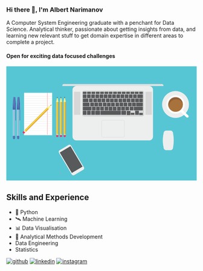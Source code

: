 ### Hi there 👋,  I'm Albert Narimanov
A Computer System Engineering graduate with a penchant for Data Science. Analytical thinker, passionate about getting insights from data, and learning new relevant stuff to get domain expertise in different areas to complete a project.

#### Open for exciting data focused challenges
![Open for exciting data focused challenges](https://github.com/NaUrovne/NaUrovne/blob/main/ab1de400-ffe4-11e9-95ed-21adbb3f5d91.png)

## Skills and Experience
* 🐍 Python
* 🛰️ Machine Learning
* 📊 Data Visualisation
* 🧠 Analytical Methods Development
* Data Engineering 
* Statistics
 


[<img src='https://cdn.jsdelivr.net/npm/simple-icons@3.0.1/icons/github.svg' alt='github' height='40'>](https://github.com/NaUrovne)  [<img src='https://cdn.jsdelivr.net/npm/simple-icons@3.0.1/icons/linkedin.svg' alt='linkedin' height='40'>](https://www.linkedin.com/in/albert-narimanov-b3b4a4158/)  [<img src='https://cdn.jsdelivr.net/npm/simple-icons@3.0.1/icons/instagram.svg' alt='instagram' height='40'>](https://www.instagram.com/alnarim/)  
